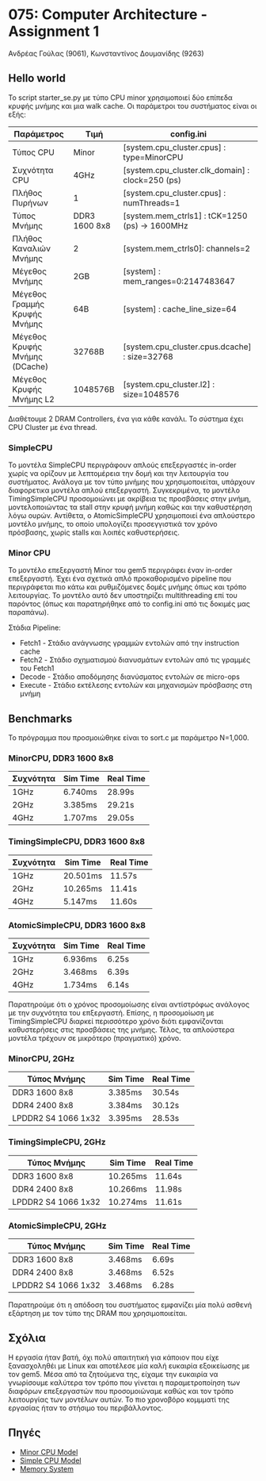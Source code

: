 # 075: Computer Architecture - Assignment 1

Ανδρέας Γούλας (9061), Κωνσταντίνος Δουμανίδης (9263)

## Hello world

Το script starter_se.py με τύπο CPU minor χρησιμοποιεί δύο επίπεδα κρυφής
μνήμης και μια walk cache. Οι παράμετροι του συστήματος είναι οι εξής:

Παράμετρος                    |Τιμή         |config.ini
------------------------------|-------------|-----------------------------------------------
Τύπος CPU                     |Minor        |[system.cpu_cluster.cpus] : type=MinorCPU
Συχνότητα CPU                 |4GHz         |[system.cpu_cluster.clk_domain] : clock=250 (ps)
Πλήθος Πυρήνων                |1            |[system.cpu_cluster.cpus] : numThreads=1
Τύπος Μνήμης                  |DDR3 1600 8x8|[system.mem_ctrls1] : tCK=1250 (ps) -> 1600MHz
Πλήθος Καναλιών Μνήμης        |2            |[system.mem_ctrls0]: channels=2
Μέγεθος Μνήμης                |2GB          |[system] : mem_ranges=0:2147483647
Μέγεθος Γραμμής Κρυφής Μνήμης |64B          |[system] : cache_line_size=64
Μέγεθος Κρυφής Μνήμης (DCache)|32768Β       |[system.cpu_cluster.cpus.dcache] : size=32768
Μέγεθος Κρυφής Μνήμης L2      |1048576Β     |[system.cpu_cluster.l2] : size=1048576

Διαθέτουμε 2 DRAM Controllers, ένα για κάθε κανάλι.
Το σύστημα έχει CPU Cluster με ένα thread.

### SimpleCPU
Το μοντέλα SimpleCPU περιγράφουν απλούς επεξεργαστές in-order χωρίς να ορίζουν
με λεπτομέρεια την δομή και την λειτουργία του συστήματος. Ανάλογα με τον τύπο
μνήμης που χρησιμοποιείται, υπάρχουν διαφορετικα μοντέλα απλού επεξεργαστή.
Συγκεκριμένα, το μοντέλο TimingSimpleCPU προσομοιώνει με ακρίβεια τις προσβάσεις
στην μνήμη, μοντελοποιώντας τα stall στην κρυφή μνήμη καθώς και την καθυστέρηση
λόγω ουρών. Αντίθετα, ο AtomicSimpleCPU χρησιμοποιεί ένα απλούστερο μοντέλο
μνήμης, το οποίο υπολογίζει προσεγγιστικά τον χρόνο πρόσβασης, χωρίς stalls και
λοιπές καθυστερήσεις.

### Minor CPU
Το μοντέλο επεξεργαστή Minor του gem5 περιγράφει έναν in-order επεξεργαστή. Έχει
ένα σχετικά απλό προκαθορισμένο pipeline που περιγράφεται πιο κάτω και
ρυθμιζόμενες δομές μνήμης όπως και τρόπο λειτουργίας. Το μοντέλο αυτό δεν
υποστηρίζει multithreading επί του παρόντος (όπως και παρατηρήθηκε από το
config.ini από τις δοκιμές μας παραπάνω).

Στάδια Pipeline:
* Fetch1 - Στάδιο ανάγνωσης γραμμών εντολών από την instruction cache
* Fetch2 - Στάδιο σχηματισμού διανυσμάτων εντολών από τις γραμμές του Fetch1
* Decode - Στάδιο αποδόμησης διανύσματος εντολών σε micro-ops
* Execute - Στάδιο εκτέλεσης εντολών και μηχανισμών πρόσβασης στη μνήμη

## Benchmarks

Το πρόγραμμα που προσμοιώθηκε είναι το sort.c με παράμετρο N=1,000.

### MinorCPU, DDR3 1600 8x8

Συχνότητα|Sim Time|Real Time
---------|--------|---------
1GHz     |6.740ms |28.99s
2GHz     |3.385ms |29.21s
4GHz     |1.707ms |29.05s

### TimingSimpleCPU, DDR3 1600 8x8

Συχνότητα|Sim Time|Real Time
---------|--------|---------
1GHz     |20.501ms|11.57s
2GHz     |10.265ms|11.41s
4GHz     |5.147ms |11.60s

### AtomicSimpleCPU, DDR3 1600 8x8

Συχνότητα|Sim Time|Real Time
---------|--------|---------
1GHz     |6.936ms |6.25s
2GHz     |3.468ms |6.39s
4GHz     |1.734ms |6.14s

Παρατηρούμε ότι ο χρόνος προσομοίωσης είναι αντίστρόφως ανάλογος με την
συχνότητα του επξεργαστή. Επίσης, η προσομοίωση με TimingSimpleCPU διαρκεί
περισσότερο χρόνο διότι εμφανίζονται καθυστερήσεις στις προσβάσεις της μνήμης.
Τέλος, τα απλούστερα μοντέλα τρέχουν σε μικρότερο (πραγματικό) χρόνο.

### MinorCPU, 2GHz

Τύπος Μνήμης       |Sim Time|Real Time
-------------------|--------|---------
DDR3 1600 8x8      |3.385ms |30.54s
DDR4 2400 8x8      |3.384ms |30.12s
LPDDR2 S4 1066 1x32|3.395ms |28.53s

### TimingSimpleCPU, 2GHz

Τύπος Μνήμης       |Sim Time|Real Time
-------------------|--------|---------
DDR3 1600 8x8      |10.265ms|11.64s
DDR4 2400 8x8      |10.266ms|11.98s
LPDDR2 S4 1066 1x32|10.274ms|11.61s

### AtomicSimpleCPU, 2GHz

Τύπος Μνήμης       |Sim Time|Real Time
-------------------|--------|---------
DDR3 1600 8x8      |3.468ms |6.69s
DDR4 2400 8x8      |3.468ms |6.52s
LPDDR2 S4 1066 1x32|3.468ms |6.28s

Παρατηρούμε ότι η απόδοση του συστήματος εμφανίζει μία πολύ ασθενή εξάρτηση με
τον τύπο της DRAM που χρησιμοποιείται.

## Σχόλια

Η εργασία ήταν βατή, όχι πολύ απαιτητική για κάποιον που είχε ξανασχοληθέι με
Linux και αποτέλεσε μία καλή ευκαιρία εξοικείωσης με τον gem5. Μέσα από τα
ζητούμενα της, είχαμε την ευκαιρία να γνωρίσουμε καλύτερα τον τρόπο που γίνεται
η παραμετροποίηση των διαφόρων επεξεργαστών που προσομοιώναμε καθώς και τον
τρόπο λειτουργίας των μοντέλων αυτών. Το πιο χρονοβόρο κομμματί της εργασίας
ήταν το στήσιμο του περιβάλλοντος.

## Πηγές
* [Minor CPU Model](http://www.gem5.org/docs/html/minor.html)
* [Simple CPU Model](http://www.m5sim.org/SimpleCPU)
* [Memory System](http://www.m5sim.org/Memory_System)
